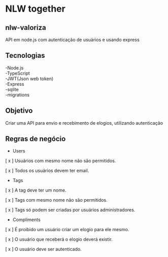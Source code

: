 # NLW together
## nlw-valoriza
API em node.js com autenticação de usuários e usando express 

## Tecnologias
-Node.js </br>
-TypeScript </br>
-JWT(Json web token) </br>
-Express </br>
-sqlite </br>
-migrations </br>

## Objetivo
Criar uma API para envio e recebimento de elogios, utilizando autenticação

## Regras de negócio
<ul>
<li> Users</li> 
</ul>

[ x ] Usuários com mesmo nome não são permitidos.

[ x ] Todos os usuários devem ter email.

<ul>
<li> Tags</li> 
</ul>

[ x ] A tag deve ter um nome.

[ x ] Tags com mesmo nome não são permitidos.

[ x ] Tags só podem ser criadas por usuários administradores.

<ul>
<li> Compliments</li> 
</ul>


[ x ] É proibido um usuário criar um elogio para ele mesmo.

[ x ] O usuário que receberá o elogio deverá existir.

[ x ] O usuário deve ser autenticado.

